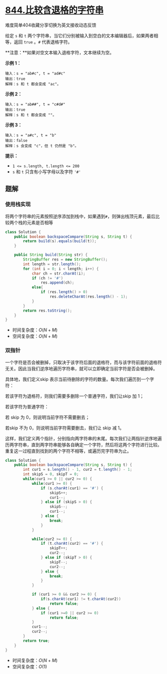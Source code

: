 # [844.比较含退格的字符串](https://leetcode-cn.com/problems/backspace-string-compare/)

难度简单404收藏分享切换为英文接收动态反馈

给定 `s` 和 `t` 两个字符串，当它们分别被输入到空白的文本编辑器后，如果两者相等，返回 `true` 。`#` 代表退格字符。

**注意：**如果对空文本输入退格字符，文本继续为空。

 

**示例 1：**

```
输入：s = "ab#c", t = "ad#c"
输出：true
解释：s 和 t 都会变成 "ac"。
```

**示例 2：**

```
输入：s = "ab##", t = "c#d#"
输出：true
解释：s 和 t 都会变成 ""。
```

**示例 3：**

```
输入：s = "a#c", t = "b"
输出：false
解释：s 会变成 "c"，但 t 仍然是 "b"。
```

 

**提示：**

- `1 <= s.length, t.length <= 200`
- `s` 和 `t` 只含有小写字母以及字符 `'#'`

## 题解

### 使用栈实现

将两个字符串的元素按照逆序添加到栈中，如果遇到`#`，则弹出栈顶元素，最后比较两个栈的元素是否相等

```java
class Solution {
    public boolean backspaceCompare(String s, String t) {
        return build(s).equals(build(t));
    }

    public String build(String str) {
        StringBuffer res = new StringBuffer();
        int length = str.length();
        for (int i = 0; i < length; i++) {
            char ch = str.charAt(i);
            if (ch != '#')
                res.append(ch);
            else{
                if (res.length() > 0)
                    res.deleteCharAt(res.length() - 1);
            }
        }
        return res.toString();
    }
}
```

* 时间复杂度：$O(N+M)$
* 空间复杂度：$O(N+M)$

### 双指针

一个字符是否会被删掉，只取决于该字符后面的退格符，而与该字符前面的退格符无关。因此当我们逆序地遍历字符串，就可以立即确定当前字符是否会被删掉。

具体地，我们定义skip 表示当前待删除的字符的数量。每次我们遍历到一个字符：

若该字符为退格符，则我们需要多删除一个普通字符，我们让skip 加 1；

若该字符为普通字符：

若 skip 为 0，则说明当前字符不需要删去；

若skip 不为 0，则说明当前字符需要删去，我们让 skip 减 1。

这样，我们定义两个指针，分别指向两字符串的末尾。每次我们让两指针逆序地遍历两字符串，直到两字符串能够各自确定一个字符，然后将这两个字符进行比较。重复这一过程直到找到的两个字符不相等，或遍历完字符串为止。

```java
class Solution {
    public boolean backspaceCompare(String s, String t) {
        int cur1 = s.length() - 1, cur2 = t.length() - 1;
        int skipS = 0, skipT = 0;
        while(cur1 >= 0 || cur2 >= 0) {
            while(cur1 >= 0) {
                if (s.charAt(cur1) == '#') {
                    skipS++;
                    cur1--;
                } else if (skipS > 0) {
                    skipS--;
                    cur1--;
                } else {
                    break;
                }
            }

            while(cur2 >= 0) {
                if (t.charAt(cur2) == '#') {
                    skipT++;
                    cur2--;
                } else if (skipT > 0) {
                    skipT--;
                    cur2--;
                } else {
                    break;
                }
            }

            if (cur1 >= 0 && cur2 >= 0) {
                if(s.charAt(cur1) != t.charAt(cur2))
                    return false;
            } else {
                if (cur1 >=0 || cur2 >= 0)
                    return false;
            }
            cur1--;
            cur2--;
        }
        return true;
    }
}
```

* 时间复杂度：$O(N+M)$
* 空间复杂度：$O(1)$